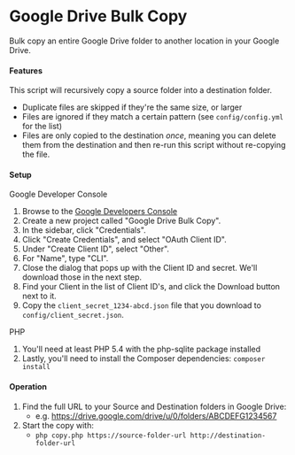 Google Drive Bulk Copy
======================

Bulk copy an entire Google Drive folder to another location in your Google Drive.

#### Features

This script will recursively copy a source folder into a destination folder.

* Duplicate files are skipped if they're the same size, or larger
* Files are ignored if they match a certain pattern (see `config/config.yml` for the list)
* Files are only copied to the destination *once*, meaning you can delete them from the destination and then re-run this script without re-copying the file.

#### Setup

Google Developer Console

1. Browse to the [Google Developers Console](https://console.developers.google.com)
1. Create a new project called "Google Drive Bulk Copy".
1. In the sidebar, click "Credentials".
1. Click "Create Credentials", and select "OAuth Client ID".
1. Under "Create Client ID", select "Other".
1. For "Name", type "CLI".
1. Close the dialog that pops up with the Client ID and secret. We'll download those in the next step.
1. Find your Client in the list of Client ID's, and click the Download button next to it.
1. Copy the `client_secret_1234-abcd.json` file that you download to `config/client_secret.json`.

PHP

1. You'll need at least PHP 5.4 with the php-sqlite package installed
1. Lastly, you'll need to install the Composer dependencies: `composer install`

#### Operation

1. Find the full URL to your Source and Destination folders in Google Drive:
    * e.g. https://drive.google.com/drive/u/0/folders/ABCDEFG1234567
1. Start the copy with:
    * `php copy.php https://source-folder-url http://destination-folder-url`
